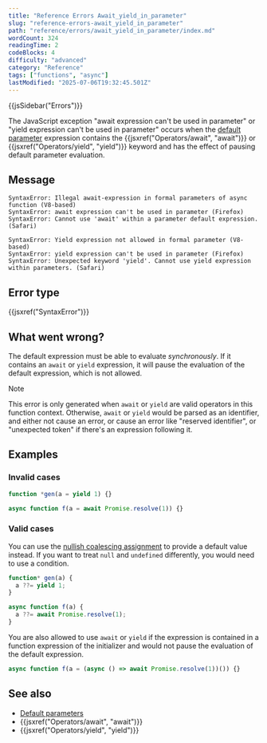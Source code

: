 ```yaml
---
title: "Reference Errors Await_yield_in_parameter"
slug: "reference-errors-await_yield_in_parameter"
path: "reference/errors/await_yield_in_parameter/index.md"
wordCount: 324
readingTime: 2
codeBlocks: 4
difficulty: "advanced"
category: "Reference"
tags: ["functions", "async"]
lastModified: "2025-07-06T19:32:45.501Z"
---
```



{{jsSidebar("Errors")}}

The JavaScript exception "await expression can't be used in parameter" or "yield expression can't be used in parameter" occurs when the [default parameter](/en-US/docs/Web/JavaScript/Reference/Functions/Default_parameters) expression contains the {{jsxref("Operators/await", "await")}} or {{jsxref("Operators/yield", "yield")}} keyword and has the effect of pausing default parameter evaluation.

## Message

```plain
SyntaxError: Illegal await-expression in formal parameters of async function (V8-based)
SyntaxError: await expression can't be used in parameter (Firefox)
SyntaxError: Cannot use 'await' within a parameter default expression. (Safari)

SyntaxError: Yield expression not allowed in formal parameter (V8-based)
SyntaxError: yield expression can't be used in parameter (Firefox)
SyntaxError: Unexpected keyword 'yield'. Cannot use yield expression within parameters. (Safari)
```

## Error type

{{jsxref("SyntaxError")}}

## What went wrong?

The default expression must be able to evaluate _synchronously_. If it contains an `await` or `yield` expression, it will pause the evaluation of the default expression, which is not allowed.

> [!NOTE]
> This error is only generated when `await` or `yield` are valid operators in this function context. Otherwise, `await` or `yield` would be parsed as an identifier, and either not cause an error, or cause an error like "reserved identifier", or "unexpected token" if there's an expression following it.

## Examples

### Invalid cases

```js example-bad
function *gen(a = yield 1) {}

async function f(a = await Promise.resolve(1)) {}
```

### Valid cases

You can use the [nullish coalescing assignment](/en-US/docs/Web/JavaScript/Reference/Operators/Nullish_coalescing_assignment) to provide a default value instead. If you want to treat `null` and `undefined` differently, you would need to use a condition.

```js example-good
function* gen(a) {
  a ??= yield 1;
}

async function f(a) {
  a ??= await Promise.resolve(1);
}
```

You are also allowed to use `await` or `yield` if the expression is contained in a function expression of the initializer and would not pause the evaluation of the default expression.

```js example-good
async function f(a = (async () => await Promise.resolve(1))()) {}
```

## See also

- [Default parameters](/en-US/docs/Web/JavaScript/Reference/Functions/Default_parameters)
- {{jsxref("Operators/await", "await")}}
- {{jsxref("Operators/yield", "yield")}}
